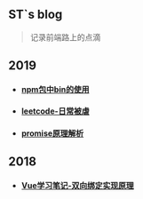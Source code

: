## ST`s blog

> 记录前端路上的点滴

## 2019

* #### [ npm包中bin的使用](<https://github.com/youstde/blog/issues/23>)

* #### [leetcode-日常被虐](<https://github.com/youstde/blog/issues/22>)

* #### [promise原理解析](https://github.com/youstde/blog/issues/2)

## 2018

* #### [Vue学习笔记-双向绑定实现原理](<https://github.com/youstde/blog/issues/20>)

